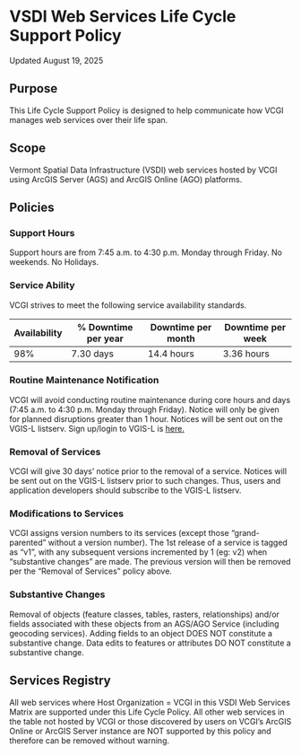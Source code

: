 # VSDI Web Services Life Cycle Support Policy
Updated August 19, 2025

## Purpose
This Life Cycle Support Policy is designed to help communicate how VCGI manages web services over their life span.

## Scope
Vermont Spatial Data Infrastructure (VSDI) web services hosted by VCGI using ArcGIS Server (AGS) and ArcGIS Online (AGO) platforms.

## Policies
### Support Hours
Support hours are from 7:45 a.m. to 4:30 p.m. Monday through Friday.  No weekends.  No Holidays.

### Service Ability
VCGI strives to meet the following service availability standards.

| Availability   | % Downtime per year  | Downtime per month  | Downtime per week  |
|----------------|----------------------|---------------------|--------------------|
| 98%            | 7.30 days            | 14.4 hours          | 3.36 hours         |

### Routine Maintenance Notification
VCGI will avoid conducting routine maintenance during core hours and days (7:45 a.m. to 4:30 p.m. Monday through Friday).  Notice will only be given for planned disruptions greater than 1 hour. Notices will be sent out on the VGIS-L listserv. Sign up/login to VGIS-L is [here.](https://list.uvm.edu/cgi-bin/wa?SUBED1=vgis-l&A=1)

### Removal of Services
VCGI will give 30 days’ notice prior to the removal of a service. Notices will be sent out on the VGIS-L listserv prior to such changes. Thus, users and application developers should subscribe to the VGIS-L listserv.

### Modifications to Services
VCGI assigns version numbers to its services (except those “grand-parented” without a version number).  The 1st release of a service is tagged as “v1”, with any subsequent versions incremented by 1 (eg: v2) when “substantive changes” are made. The previous version will then be removed per the “Removal of Services” policy above.

### Substantive Changes
Removal of objects (feature classes, tables, rasters, relationships) and/or fields associated with these objects from an AGS/AGO Service (including geocoding services). Adding fields to an object DOES NOT constitute a substantive change. Data edits to features or attributes DO NOT constitute a substantive change.

## Services Registry
All web services where Host Organization = VCGI in this VSDI Web Services Matrix are supported under this Life Cycle Policy.  All other web services in the table not hosted by VCGI or those discovered by users on VCGI’s ArcGIS Online or ArcGIS Server instance are NOT supported by this policy and therefore can be removed without warning.
